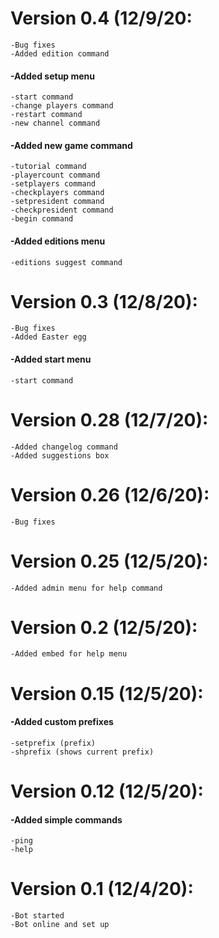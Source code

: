 # Version 0.4 (12/9/20:
    -Bug fixes
    -Added edition command
#### -Added setup menu
    -start command
    -change players command
    -restart command
    -new channel command
#### -Added new game command
    -tutorial command
    -playercount command
    -setplayers command
    -checkplayers command
    -setpresident command
    -checkpresident command
    -begin command
#### -Added editions menu
    -editions suggest command

# Version 0.3 (12/8/20):
    -Bug fixes
    -Added Easter egg
#### -Added start menu
    -start command

# Version 0.28 (12/7/20):
    -Added changelog command
    -Added suggestions box

# Version 0.26 (12/6/20):
    -Bug fixes

# Version 0.25 (12/5/20):
    -Added admin menu for help command

# Version 0.2 (12/5/20):
    -Added embed for help menu

# Version 0.15 (12/5/20): 
#### -Added custom prefixes
    -setprefix (prefix)
    -shprefix (shows current prefix)

# Version 0.12 (12/5/20): 
#### -Added simple commands
    -ping
    -help

# Version 0.1 (12/4/20):
    -Bot started
    -Bot online and set up
